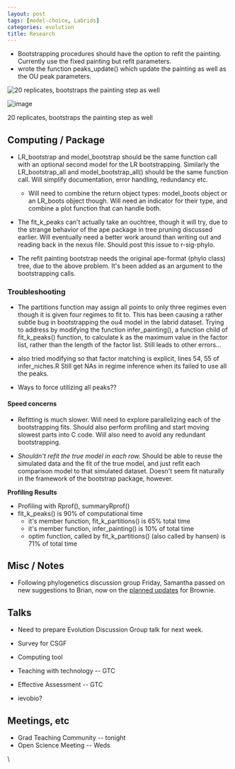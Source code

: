 ```yaml
---
layout: post
tags: [model-choice, Labrids]
categories: evolution
title: Research
---
```







 








-   Bootstrapping procedures should have the option to refit the
    painting. Currently use the fixed painting but refit parameters.
-   wrote the function peaks\_update() which update the painting as well
    as the OU peak parameters.

![20 replicates, bootstraps the painting step as
well](http://openwetware.org/images/thumb/e/e1/Bootstrap_painting.png/600px-Bootstrap_painting.png)

![image](/skins/common/images/magnify-clip.png)

20 replicates, bootstraps the painting step as well

Computing / Package
-------------------

-   LR\_bootstrap and model\_bootstrap should be the same function call
    with an optional second model for the LR bootstrapping. Similarly
    the LR\_bootstrap\_all and model\_bootstrap\_all() should be the
    same function call. Will simplify documentation, error handling,
    redundancy etc.
    -   Will need to combine the return object types: model\_boots
        object or an LR\_boots object though. Will need an indicator for
        their type, and combine a plot function that can handle both.

-   The fit\_k\_peaks can't actually take an ouchtree, though it will
    try, due to the strange behavior of the ape package in tree pruning
    discussed earlier. Will eventually need a better work around than
    writing out and reading back in the nexus file. Should post this
    issue to r-sig-phylo.

-   The refit painting bootstrap needs the original ape-format (phylo
    class) tree, due to the above problem. It's been added as an
    argument to the bootstrapping calls.

### Troubleshooting

-   The partitions function may assign all points to only three regimes
    even though it is given four regimes to fit to. This has been
    causing a rather subtle bug in bootstrapping the ou4 model in the
    labrid dataset. Trying to address by modifying the function
    infer\_painting(), a function child of fit\_k\_peaks() function, to
    calculate k as the maximum value in the factor list, rather than the
    length of the factor list. Still leads to other errors...

-   also tried modifying so that factor matching is explicit, lines 54,
    55 of infer\_niches.R Still get NAs in regime inference when its
    failed to use all the peaks.

-   Ways to force utilizing all peaks??

#### Speed concerns

-   Refitting is much slower. Will need to explore parallelizing each of
    the bootstrapping fits. Should also perform profiling and start
    moving slowest parts into C code. Will also need to avoid any
    redundant bootstrapping.

-   *Shouldn't refit the true model in each row.* Should be able to
    reuse the simulated data and the fit of the true model, and just
    refit each comparison model to that simulated dataset. Doesn't seem
    fit naturally in the framework of the bootstrap package, however.

**Profiling Results**

-   Profiling with Rprof(), summaryRprof()
-   fit\_k\_peaks() is 90% of computational time
    -   it's member function, fit\_k\_partitions() is 65% total time
    -   it's member function, infer\_painting() is 10% of total time
    -   optim function, called by fit\_k\_partitions() (also called by
        hansen) is 71% of total time

Misc / Notes
------------

-   Following phylogenetics discussion group Friday, Samantha passed on
    new suggestions to Brian, now on the [planned
    updates](http://code.google.com/p/brownie/issues/list "http://code.google.com/p/brownie/issues/list")
    for Brownie.

Talks
-----

-   Need to prepare Evolution Discussion Group talk for next week.

-   Survey for CSGF

-   Computing tool

-   Teaching with technology -- GTC

-   Effective Assessment -- GTC

-   ievobio?

Meetings, etc
-------------

-   Grad Teaching Community -- tonight
-   Open Science Meeting -- Weds

\

